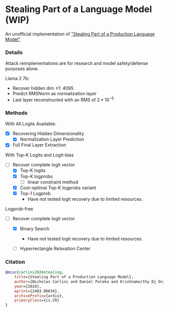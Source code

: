# Stealing Part of a Language Model (WIP)
An unofficial implementation of ["Stealing Part of a Production Language Model"](https://arxiv.org/abs/2403.06634)

### Details
Attack reimplementations are for research and model safety/defense purposes alone.

Llama 2 7b:
- Recover hidden dim $\pm 1$: 4095
- Predict RMSNorm as normalization layer
- Last layer reconstructed with an RMS of $2 * 10^{-5}$

### Methods
With All Logits Available:
- [x] Recovering Hidden Dimensionality
    - [x] Normalization Layer Prediction
- [x] Full Final Layer Extraction

With Top-K Logits and Logit-bias
- [ ] Recover complete logit vector
    - [x] Top-K logits
    - [x] Top-K logprobs
        - [ ] linear constraint method
    - [x] Cost-optimal Top-K logprobs variant  
    - [x] Top-1 Logprob
        - Have not tested logit recovery due to limited resources. 

Logprob-free
- [ ] Recover complete logit vector
    - [x] Binary Search
        - Have not tested logit recovery due to limited resources. 
    - [ ] Hyperrectangle Relaxation Center


### Citation
```bibtex
@misc{carlini2024stealing,
    title={Stealing Part of a Production Language Model}, 
    author={Nicholas Carlini and Daniel Paleka and Krishnamurthy Dj Dvijotham and Thomas Steinke and Jonathan Hayase and A. Feder Cooper and Katherine Lee and Matthew Jagielski and Milad Nasr and Arthur Conmy and Eric Wallace and David Rolnick and Florian Tramèr},
    year={2024},
    eprint={2403.06634},
    archivePrefix={arXiv},
    primaryClass={cs.CR}
}
```
